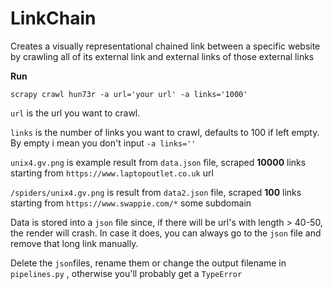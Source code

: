 # LinkChain


Creates a visually representational chained link between a specific website by crawling all of its external link and external links of those external links

**Run**

`scrapy crawl hun73r -a url='your url' -a links='1000'`

`url` is the url you want to crawl.

`links` is the number of links you want to crawl, defaults to 100 if left empty. By empty i mean you don't input `-a links=''`


`unix4.gv.png` is example result from `data.json` file, scraped **10000** links starting from `https://www.laptopoutlet.co.uk` url

`/spiders/unix4.gv.png` is result from `data2.json` file, scraped **100** links starting from `https://www.swappie.com/*` some subdomain


Data is stored into a `json` file since, if there will be url's with length > 40-50, the render will crash. In case it does, you can always go to the `json` file and remove that long link manually.

Delete the `json`files, rename them or change the output filename in `pipelines.py` , otherwise you'll probably get a `TypeError`
